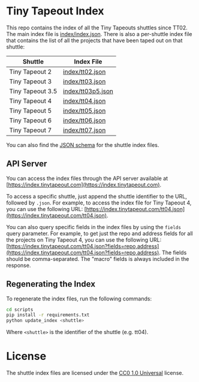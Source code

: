 # Tiny Tapeout Index

This repo contains the index of all the Tiny Tapeouts shuttles since TT02. The main index file is [index/index.json](index/index.json). There is also a per-shuttle index file that contains the list of all the projects that have been taped out on that shuttle:

| Shuttle          | Index File                             |
|------------------|----------------------------------------|
| Tiny Tapeout 2   | [index/tt02.json](index/tt02.json)     |
| Tiny Tapeout 3   | [index/tt03.json](index/tt03.json)     |
| Tiny Tapeout 3.5 | [index/tt03p5.json](index/tt03p5.json) |
| Tiny Tapeout 4   | [index/tt04.json](index/tt04.json)     |
| Tiny Tapeout 5   | [index/tt05.json](index/tt05.json)     |
| Tiny Tapeout 6   | [index/tt06.json](index/tt06.json)     |
| Tiny Tapeout 7   | [index/tt07.json](index/tt07.json)     |

You can also find the [JSON schema](schemas/shuttle.schema.json) for the shuttle index files.

## API Server

You can access the index files through the API server available at [https://index.tinytapeout.com](https://index.tinytapeout.com).

To access a specific shuttle, just append the shuttle identifier to the URL, followed by `.json`. For example, to access the index file for Tiny Tapeout 4, you can use the following URL: [https://index.tinytapeout.com/tt04.json](https://index.tinytapeout.com/tt04.json).

You can also query specific fields in the index files by using the `fields` query parameter. For example, to get just the repo and address fields for all the projects on Tiny Tapeout 4, you can use the following URL: [https://index.tinytapeout.com/tt04.json?fields=repo,address](https://index.tinytapeout.com/tt04.json?fields=repo,address). The fields should be comma-separated. The "macro" fields is always included in the response.

## Regenerating the Index

To regenerate the index files, run the following commands:

```bash
cd scripts
pip install -r requirements.txt
python update_index <shuttle>
```

Where `<shuttle>` is the identifier of the shuttle (e.g. tt04).

# License

The shuttle index files are licensed under the [CC0 1.0 Universal](https://creativecommons.org/publicdomain/zero/1.0/) license.
